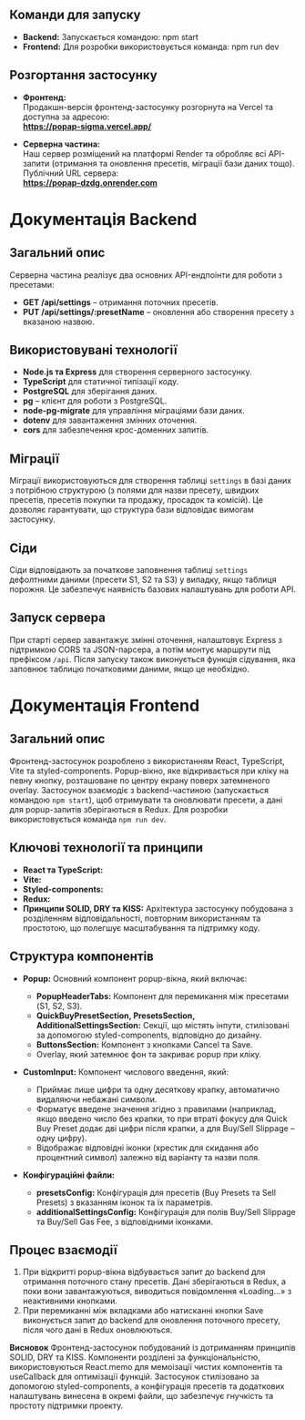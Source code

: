 ## Команди для запуску
- **Backend:** Запускається командою:
  npm start
- **Frontend:** Для розробки використовується команда:
  npm run dev

## Розгортання застосунку

- **Фронтенд:**  
  Продакшн-версія фронтенд-застосунку розгорнута на Vercel та доступна за адресою:  
  **https://popap-sigma.vercel.app/**

- **Серверна частина:**  
  Наш сервер розміщений на платформі Render та обробляє всі API-запити (отримання та оновлення пресетів, міграції бази даних тощо).  
  Публічний URL сервера:  
  **https://popap-dzdg.onrender.com**


# Документація Backend

## Загальний опис
Серверна частина реалізує два основних API-ендпоінти для роботи з пресетами:
- **GET /api/settings** – отримання поточних пресетів.
- **PUT /api/settings/:presetName** – оновлення або створення пресету з вказаною назвою.

## Використовувані технології
- **Node.js та Express** для створення серверного застосунку.
- **TypeScript** для статичної типізації коду.
- **PostgreSQL** для зберігання даних.
- **pg** – клієнт для роботи з PostgreSQL.
- **node-pg-migrate** для управління міграціями бази даних.
- **dotenv** для завантаження змінних оточення.
- **cors** для забезпечення крос-доменних запитів.

## Міграції
Міграції використовуються для створення таблиці `settings` в базі даних з потрібною структурою (з полями для назви пресету, швидких пресетів, пресетів покупки та продажу, просадок та комісій). Це дозволяє гарантувати, що структура бази відповідає вимогам застосунку.

## Сіди
Сіди відповідають за початкове заповнення таблиці `settings` дефолтними даними (пресети S1, S2 та S3) у випадку, якщо таблиця порожня. Це забезпечує наявність базових налаштувань для роботи API.

## Запуск сервера
При старті сервер завантажує змінні оточення, налаштовує Express з підтримкою CORS та JSON-парсера, а потім монтує маршрути під префіксом `/api`. Після запуску також виконується функція сідування, яка заповнює таблицю початковими даними, якщо це необхідно.

# Документація Frontend

## Загальний опис
Фронтенд-застосунок розроблено з використанням React, TypeScript, Vite та styled-components. Popup-вікно, яке відкривається при кліку на певну кнопку, розташоване по центру екрану поверх затемненого overlay. Застосунок взаємодіє з backend-частиною (запускається командою `npm start`), щоб отримувати та оновлювати пресети, а дані для popup-запитів зберігаються в Redux. Для розробки використовується команда `npm run dev`.

## Ключові технології та принципи
- **React та TypeScript:** 
- **Vite:** 
- **Styled-components:** 
- **Redux:** 
- **Принципи SOLID, DRY та KISS:** Архітектура застосунку побудована з розділенням відповідальності, повторним використанням та простотою, що полегшує масштабування та підтримку коду.

## Структура компонентів
- **Popup:** Основний компонент popup-вікна, який включає:
  - **PopupHeaderTabs:** Компонент для перемикання між пресетами (S1, S2, S3).
  - **QuickBuyPresetSection, PresetsSection, AdditionalSettingsSection:** Секції, що містять інпути, стилізовані за допомогою styled-components, відповідно до дизайну.
  - **ButtonsSection:** Компонент з кнопками Cancel та Save.
  - Overlay, який затемнює фон та закриває popup при кліку.
- **CustomInput:** Компонент числового введення, який:
  - Приймає лише цифри та одну десяткову крапку, автоматично видаляючи небажані символи.
  - Форматує введене значення згідно з правилами (наприклад, якщо введено число без крапки, то при втраті фокусу для Quick Buy Preset додає дві цифри після крапки, а для Buy/Sell Slippage – одну цифру).
  - Відображає відповідні іконки (хрестик для скидання або процентний символ) залежно від варіанту та назви поля.

- **Конфігураційні файли:** 
  - **presetsConfig:** Конфігурація для пресетів (Buy Presets та Sell Presets) з вказанням іконок та їх параметрів.
  - **additionalSettingsConfig:** Конфігурація для полів Buy/Sell Slippage та Buy/Sell Gas Fee, з відповідними іконками.

## Процес взаємодії
1. При відкритті popup-вікна відбувається запит до backend для отримання поточного стану пресетів. Дані зберігаються в Redux, а поки вони завантажуються, виводиться повідомлення «Loading…» з неактивними кнопками.
2. При перемиканні між вкладками або натисканні кнопки Save виконується запит до backend для оновлення поточного пресету, після чого дані в Redux оновлюються.

**Висновок**
Фронтенд-застосунок побудований із дотриманням принципів SOLID, DRY та KISS. Компоненти розділені за функціональністю, використовуються React.memo для мемоізації чистих компонентів та useCallback для оптимізації функцій. Застосунок стилізовано за допомогою styled-components, а конфігурація пресетів та додаткових налаштувань винесена в окремі файли, що забезпечує гнучкість та простоту підтримки проекту.

